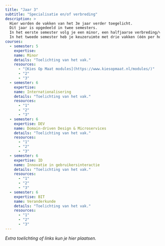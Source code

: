 ```yaml
---
title: "Jaar 3"
subtitle: "Specialisatie en/of verbreding"
description: >
  Hier worden de vakken van het 3e jaar verder toegelicht.
  Dit jaar is opgedeeld in twee semesters. 
  In het eerste semester volg je een minor, een halfjaarse verbreding/verdieping naar keuze, aan de CHE of een andere hogeschool. 
  In het tweede semester heb je keuzeruimte met drie vakken (één per hoofdrichting), waarvan je er twee kiest om te volgen, naast het verplichte vak internationalisering.
courses:
  - semester: 5
    expertise: 
    name: Minor
    details: "Toelichting van het vak."
    resources:
      - "[Kies Op Maat modules](https://www.kiesopmaat.nl/modules/)"
      - "2"
      - "3"
  - semester: 6
    expertise:
    name: Internationalisering
    details: "Toelichting van het vak."
    resources:
      - "1"
      - "2"
      - "3"
  - semester: 6
    expertise: DEV
    name: Domain-driven Design & Microservices
    details: "Toelichting van het vak."
    resources:
      - "1"
      - "2"
      - "3"
  - semester: 6
    expertise: ID
    name: Innovatie in gebruikersinteractie
    details: "Toelichting van het vak."
    resources:
      - "1"
      - "2"
      - "3"
  - semester: 6
    expertise: BIT
    name: Veranderkunde
    details: "Toelichting van het vak."
    resources:
      - "1"
      - "2"
      - "3"
---
```


*Extra toelichting of links kun je hier plaatsen.*  
